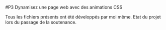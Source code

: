 #P3 Dynamisez une page web avec des animations CSS

Tous les fichiers présents ont été développés par moi même.
Etat du projet lors du passage de la soutenance.
